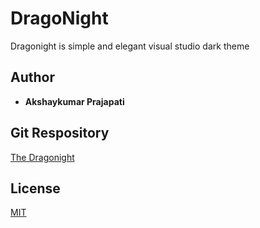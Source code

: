 # DragoNight

Dragonight is simple and elegant visual studio dark theme

## Author
* **Akshaykumar Prajapati**

## Git Respository
[The Dragonight](https://gitlab.com/Akshaykumar2908/the-dragonight)

## License
[MIT](https://choosealicense.com/licenses/mit/)